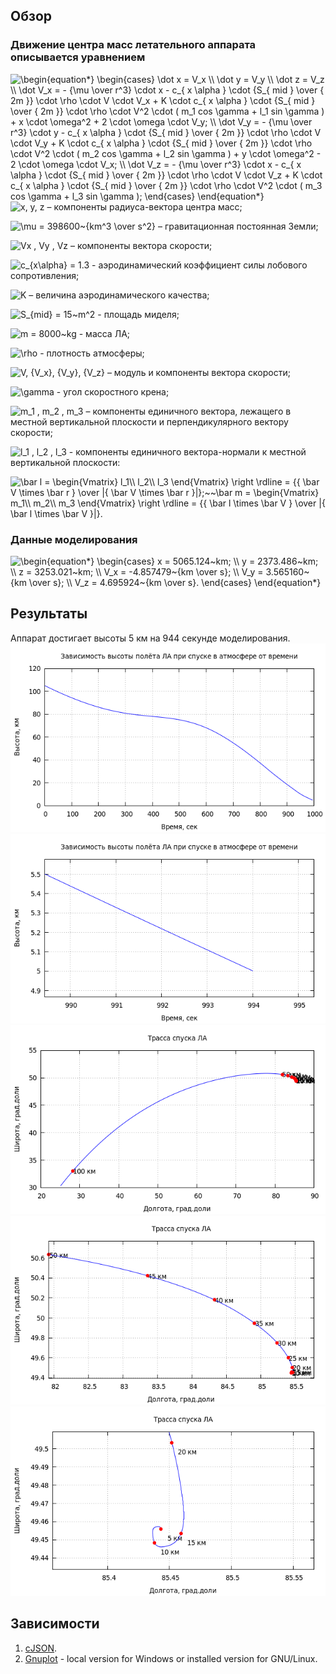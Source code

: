 ## Обзор
### Движение центра масс летательного аппарата описывается уравнением
<img src="https://tex.s2cms.ru/svg/%20%5Cbegin%7Bequation*%7D%0A%20%5Cbegin%7Bcases%7D%0A%20%20%20%5Cdot%20x%20%3D%20V_x%20%0A%20%20%20%5C%5C%0A%20%20%20%5Cdot%20y%20%3D%20V_y%20%0A%20%20%20%5C%5C%0A%20%20%20%5Cdot%20z%20%3D%20V_z%20%0A%20%20%20%5C%5C%0A%20%20%20%5Cdot%20V_x%20%3D%20-%20%7B%5Cmu%20%5Cover%20r%5E3%7D%20%5Ccdot%20x%20-%20c_%7B%20x%20%5Calpha%20%7D%20%5Ccdot%20%7BS_%7B%20mid%20%7D%20%5Cover%20%7B%202m%20%7D%7D%20%5Ccdot%20%5Crho%20%5Ccdot%20V%20%5Ccdot%20V_x%20%2B%20K%20%5Ccdot%20c_%7B%20x%20%5Calpha%20%7D%20%5Ccdot%20%7BS_%7B%20mid%20%7D%20%5Cover%20%7B%202m%20%7D%7D%20%5Ccdot%20%5Crho%20%5Ccdot%20V%5E2%20%5Ccdot%20(%20m_1%20cos%20%5Cgamma%20%2B%20l_1%20sin%20%5Cgamma%20)%20%2B%20x%20%5Ccdot%20%5Comega%5E2%20%2B%202%20%5Ccdot%20%5Comega%20%5Ccdot%20V_y%3B%0A%5C%5C%0A%5Cdot%20V_y%20%3D%20-%20%7B%5Cmu%20%5Cover%20r%5E3%7D%20%5Ccdot%20y%20-%20c_%7B%20x%20%5Calpha%20%7D%20%5Ccdot%20%7BS_%7B%20mid%20%7D%20%5Cover%20%7B%202m%20%7D%7D%20%5Ccdot%20%5Crho%20%5Ccdot%20V%20%5Ccdot%20V_y%20%2B%20K%20%5Ccdot%20c_%7B%20x%20%5Calpha%20%7D%20%5Ccdot%20%7BS_%7B%20mid%20%7D%20%5Cover%20%7B%202m%20%7D%7D%20%5Ccdot%20%5Crho%20%5Ccdot%20V%5E2%20%5Ccdot%20(%20m_2%20cos%20%5Cgamma%20%2B%20l_2%20sin%20%5Cgamma%20)%20%2B%20y%20%5Ccdot%20%5Comega%5E2%20-%202%20%5Ccdot%20%5Comega%20%5Ccdot%20V_x%3B%0A%5C%5C%0A%5Cdot%20V_z%20%3D%20-%20%7B%5Cmu%20%5Cover%20r%5E3%7D%20%5Ccdot%20x%20-%20c_%7B%20x%20%5Calpha%20%7D%20%5Ccdot%20%7BS_%7B%20mid%20%7D%20%5Cover%20%7B%202m%20%7D%7D%20%5Ccdot%20%5Crho%20%5Ccdot%20V%20%5Ccdot%20V_z%20%2B%20K%20%5Ccdot%20c_%7B%20x%20%5Calpha%20%7D%20%5Ccdot%20%7BS_%7B%20mid%20%7D%20%5Cover%20%7B%202m%20%7D%7D%20%5Ccdot%20%5Crho%20%5Ccdot%20V%5E2%20%5Ccdot%20(%20m_3%20cos%20%5Cgamma%20%2B%20l_3%20sin%20%5Cgamma%20)%3B%0A%20%5Cend%7Bcases%7D%0A%5Cend%7Bequation*%7D%20" alt=" \begin{equation*}
 \begin{cases}
   \dot x = V_x 
   \\
   \dot y = V_y 
   \\
   \dot z = V_z 
   \\
   \dot V_x = - {\mu \over r^3} \cdot x - c_{ x \alpha } \cdot {S_{ mid } \over { 2m }} \cdot \rho \cdot V \cdot V_x + K \cdot c_{ x \alpha } \cdot {S_{ mid } \over { 2m }} \cdot \rho \cdot V^2 \cdot ( m_1 cos \gamma + l_1 sin \gamma ) + x \cdot \omega^2 + 2 \cdot \omega \cdot V_y;
\\
\dot V_y = - {\mu \over r^3} \cdot y - c_{ x \alpha } \cdot {S_{ mid } \over { 2m }} \cdot \rho \cdot V \cdot V_y + K \cdot c_{ x \alpha } \cdot {S_{ mid } \over { 2m }} \cdot \rho \cdot V^2 \cdot ( m_2 cos \gamma + l_2 sin \gamma ) + y \cdot \omega^2 - 2 \cdot \omega \cdot V_x;
\\
\dot V_z = - {\mu \over r^3} \cdot x - c_{ x \alpha } \cdot {S_{ mid } \over { 2m }} \cdot \rho \cdot V \cdot V_z + K \cdot c_{ x \alpha } \cdot {S_{ mid } \over { 2m }} \cdot \rho \cdot V^2 \cdot ( m_3 cos \gamma + l_3 sin \gamma );
 \end{cases}
\end{equation*} " />
<img src="https://tex.s2cms.ru/svg/x%2C%20y%2C%20z" alt="x, y, z" /> – компоненты радиуса-вектора центра масс;

<img src="https://tex.s2cms.ru/svg/%5Cmu%20%3D%20398600~%7Bkm%5E3%20%5Cover%20s%5E2%7D" alt="\mu = 398600~{km^3 \over s^2}" /> – гравитационная постоянная Земли;

<img src="https://tex.s2cms.ru/svg/Vx%20%2C%20Vy%20%2C%20Vz" alt="Vx , Vy , Vz" /> – компоненты вектора скорости;

<img src="https://tex.s2cms.ru/svg/c_%7Bx%5Calpha%7D%20%3D%201.3" alt="c_{x\alpha} = 1.3" /> - аэродинамический коэффициент силы лобового
сопротивления;

<img src="https://tex.s2cms.ru/svg/K" alt="K" /> – величина аэродинамического качества;

<img src="https://tex.s2cms.ru/svg/S_%7Bmid%7D%20%20%3D%2015~m%5E2" alt="S_{mid}  = 15~m^2" /> - площадь миделя;

<img src="https://tex.s2cms.ru/svg/m%20%3D%208000~kg" alt="m = 8000~kg" /> -  масса ЛА;

<img src="https://tex.s2cms.ru/svg/%5Crho" alt="\rho" /> - плотность атмосферы;

<img src="https://tex.s2cms.ru/svg/V%2C%20%7BV_x%7D%2C%20%7BV_y%7D%2C%20%7BV_z%7D" alt="V, {V_x}, {V_y}, {V_z}" /> – модуль и компоненты вектора скорости;

<img src="https://tex.s2cms.ru/svg/%5Cgamma" alt="\gamma" /> - угол скоростного крена;

<img src="https://tex.s2cms.ru/svg/m_1%20%2C%20m_2%20%2C%20m_3" alt="m_1 , m_2 , m_3" /> – компоненты единичного вектора, лежащего в местной
вертикальной плоскости и перпендикулярного вектору скорости;

<img src="https://tex.s2cms.ru/svg/l_1%20%2C%20l_2%20%2C%20l_3" alt="l_1 , l_2 , l_3" />  - компоненты единичного вектора-нормали к местной
вертикальной плоскости:

<img src="https://tex.s2cms.ru/svg/%5Cbar%20l%20%3D%20%5Cbegin%7BVmatrix%7D%0Al_1%5C%5C%0Al_2%5C%5C%0Al_3%0A%5Cend%7BVmatrix%7D%20%5Cright%20%5Crdline%20%3D%20%7B%7B%20%5Cbar%20V%20%5Ctimes%20%5Cbar%20r%20%7D%20%5Cover%20%7C%7B%20%5Cbar%20V%20%5Ctimes%20%5Cbar%20r%20%7D%7C%7D%3B~~%5Cbar%20m%20%3D%20%5Cbegin%7BVmatrix%7D%0Am_1%5C%5C%0Am_2%5C%5C%0Am_3%0A%5Cend%7BVmatrix%7D%20%5Cright%20%5Crdline%20%3D%20%7B%7B%20%5Cbar%20l%20%5Ctimes%20%5Cbar%20V%20%7D%20%5Cover%20%7C%7B%20%5Cbar%20l%20%5Ctimes%20%5Cbar%20V%20%7D%7C%7D." alt="\bar l = \begin{Vmatrix}
l_1\\
l_2\\
l_3
\end{Vmatrix} \right \rdline = {{ \bar V \times \bar r } \over |{ \bar V \times \bar r }|};~~\bar m = \begin{Vmatrix}
m_1\\
m_2\\
m_3
\end{Vmatrix} \right \rdline = {{ \bar l \times \bar V } \over |{ \bar l \times \bar V }|}." />
### Данные моделирования
<img src="https://tex.s2cms.ru/svg/%20%5Cbegin%7Bequation*%7D%0A%20%5Cbegin%7Bcases%7D%0Ax%20%3D%205065.124~km%3B%0A%5C%5C%0Ay%20%3D%202373.486~km%3B%0A%5C%5C%0Az%20%3D%203253.021~km%3B%0A%5C%5C%0AV_x%20%3D%20-4.857479~%7Bkm%20%5Cover%20s%7D%3B%0A%5C%5C%0AV_y%20%3D%203.565160~%7Bkm%20%5Cover%20s%7D%3B%0A%5C%5C%0AV_z%20%3D%204.695924~%7Bkm%20%5Cover%20s%7D.%0A%20%5Cend%7Bcases%7D%0A%5Cend%7Bequation*%7D%20" alt=" \begin{equation*}
 \begin{cases}
x = 5065.124~km;
\\
y = 2373.486~km;
\\
z = 3253.021~km;
\\
V_x = -4.857479~{km \over s};
\\
V_y = 3.565160~{km \over s};
\\
V_z = 4.695924~{km \over s}.
 \end{cases}
\end{equation*} " />
## Результаты
Аппарат достигает высоты 5 км на 944 секунде моделирования.
![График высоты 1](/img/height1.png)
![График высоты 2](/img/height2.png)
![График траектории 1](/img/path1.png)
![График траектории 2](/img/path2.png)
![График траектории 3](/img/path3.png)
## Зависимости
1. [cJSON](https://github.com/DaveGamble/cJSON).
2. [Gnuplot](www.gnuplot.info) - local version for Windows or installed version for GNU/Linux.

